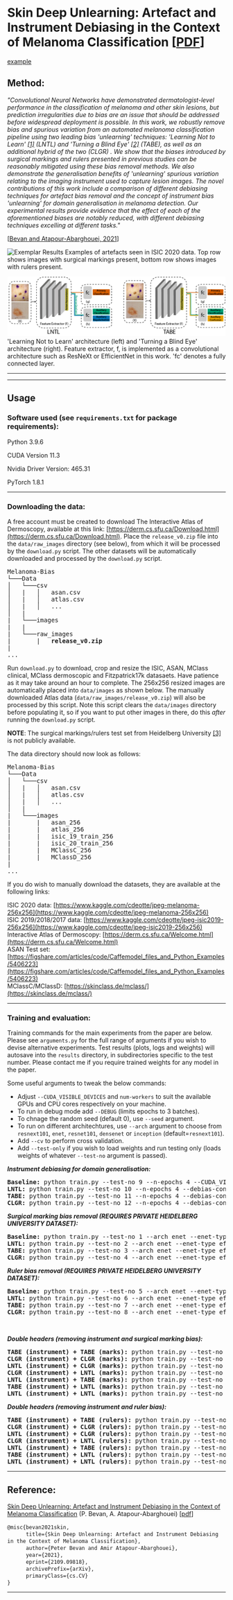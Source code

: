 # Skin Deep Unlearning: Artefact and Instrument Debiasing in the Context of Melanoma Classification [[PDF](https://arxiv.org/pdf/2109.09818.pdf)]

<a href="http://example.com/" target="_blank">example</a>

## Method:
 *"Convolutional Neural Networks have demonstrated dermatologist-level performance in the classification of melanoma and
 other skin lesions, but prediction irregularities due to bias are an issue that should be addressed before widespread
 deployment is possible. In this work, we robustly remove bias and spurious variation from an automated melanoma
 classification pipeline using two leading bias 'unlearning' techniques: 'Learning Not to Learn'
[[1]](https://openaccess.thecvf.com/content_CVPR_2019/papers/Kim_Learning_Not_to_Learn_Training_Deep_Neural_Networks_With_Biased_CVPR_2019_paper.pdf)
(LNTL) and 'Turning a Blind Eye' [[2]](https://www.robots.ox.ac.uk/~vgg/publications/2018/Alvi18/alvi18.pdf) (TABE),
as well as an additional hybrid of the two (CLGR) . We show that the biases introduced
 by surgical markings and rulers presented in previous studies can be reasonably mitigated using these bias removal
 methods. We also demonstrate the generalisation benefits of 'unlearning' spurious variation relating to the
 imaging instrument used to capture lesion images. The novel contributions of this work include a comparison of
 different debiasing techniques for artefact bias removal and the concept of instrument bias 'unlearning' for
 domain generalisation in melanoma detection. Our experimental results provide evidence that the effect of each of the
 aforementioned biases are notably reduced, with different debiasing techniques excelling at different tasks."*

[[Bevan and Atapour-Abarghouei, 2021](https://arxiv.org/abs/2109.09818)]
<br>

![Exemplar Results](https://github.com/pbevan1/Skin-Deep-Unlearning/blob/main/images/SM_RU.png)
Examples of artefacts seen in ISIC 2020 data. Top row shows images with surgical markings present, bottom row shows images with rulers present.

![architectures](https://github.com/pbevan1/Skin-Deep-Unlearning/blob/main/images/LNTL_TABE-01.jpg)
'Learning Not to Learn' architecture (left) and 'Turning a Blind Eye' architecture (right). Feature extractor, f, is
implemented as a convolutional architecture such as ResNeXt or EfficientNet in this work. 'fc' denotes a fully connected layer.

---
---
## Usage 

### Software used (see `requirements.txt` for package requirements):

Python 3.9.6

CUDA Version 11.3

Nvidia Driver Version: 465.31

PyTorch 1.8.1

---
### Downloading the data:

A free account must be created to download The Interactive Atlas of Dermoscopy, available at this link:
[https://derm.cs.sfu.ca/Download.html](https://derm.cs.sfu.ca/Download.html). Place the `release_v0.zip` file into the
`data/raw_images` directory (see below), from which it will be processed by the `download.py` script. The other datasets
will be automatically downloaded and processed by the `download.py` script.

<pre>
Melanoma-Bias  
└───Data
│   └───csv
│   |   │   asan.csv
│   |   │   atlas.csv
│   |   │   ...
│   |
|   └───images
|   |
|   └───raw_images
|       |   <b>release_v0.zip</b>
|
...
</pre>

Run `download.py` to download, crop and resize the ISIC, ASAN, MClass clinical, MClass dermoscopic and Fitzpatrick17k
datasaets. Have patience as it may take around an hour to complete. The 256x256 resized images are automatically placed
into `data/images` as shown below. The manually downloaded Atlas data (`data/raw_images/release_v0.zip`) will also be
processed by this script. Note this script clears the `data/images` directory before populating it, so if you want to put other
images in there, do this *after* running the `download.py` script.

**NOTE**: The surgical markings/rulers test set from Heidelberg University [[3]](https://www.ncbi.nlm.nih.gov/pmc/articles/PMC6694463/) is not publicly available.

The data directory should now look as follows:
<pre>
Melanoma-Bias  
└───Data
│   └───csv
│   |   │   asan.csv
│   |   │   atlas.csv
│   |   │   ...
│   |
|   └───images
|       |   asan_256
|       |   atlas_256
|       |   isic_19_train_256
|       |   isic_20_train_256
|       |   MClassC_256
|       |   MClassD_256
|
...
</pre>

If you do wish to manually download the datasets, they are available at the following links:

ISIC 2020 data: [https://www.kaggle.com/cdeotte/jpeg-melanoma-256x256](https://www.kaggle.com/cdeotte/jpeg-melanoma-256x256)  
ISIC 2019/2018/2017 data: [https://www.kaggle.com/cdeotte/jpeg-isic2019-256x256](https://www.kaggle.com/cdeotte/jpeg-isic2019-256x256)  
Interactive Atlas of Dermoscopy: [https://derm.cs.sfu.ca/Welcome.html](https://derm.cs.sfu.ca/Welcome.html)  
ASAN Test set: [https://figshare.com/articles/code/Caffemodel_files_and_Python_Examples/5406223](https://figshare.com/articles/code/Caffemodel_files_and_Python_Examples/5406223)  
MClassC/MClassD: [https://skinclass.de/mclass/](https://skinclass.de/mclass/)

---
### Training and evaluation:

Training commands for the main experiments from the paper are below. Please see `arguments.py` for the full range of arguments if you wish to devise alternative experiments. Test results (plots, logs and weights) will autosave into the `results` directory, in subdirectories specific to the test number. Please contact me if you require trained weights for any model in the paper.

Some useful arguments to tweak the below commands:
* Adjust `--CUDA_VISIBLE_DEVICES` and `num-workers` to suit the available GPUs and CPU cores respectively on your machine.
* To run in debug mode add `--DEBUG` (limits epochs to 3 batches).
* To chnage the random seed (default 0), use `--seed` argument.
* To run on different architechtures, use `--arch` argument to choose from `resnext101`, `enet`, `resnet101`, `densenet` or `inception` (default=`resnext101`).
* Add `--cv` to perform cross validation.
* Add `--test-only` if you wish to load weights and run testing only (loads weights of whatever `--test-no` argument is passed).

***Instrument debiasing for domain generalisation:***
<pre>
<b>Baseline:</b> python train.py --test-no 9 --n-epochs 4 --CUDA_VISIBLE_DEVICES 0,1
<b>LNTL:</b> python train.py --test-no 10 --n-epochs 4 --debias-config LNTL --GRL --instrument --CUDA_VISIBLE_DEVICES 0,1 --num-aux 8
<b>TABE:</b> python train.py --test-no 11 --n-epochs 4 --debias-config TABE --instrument --CUDA_VISIBLE_DEVICES 0,1 --num-aux 8
<b>CLGR:</b> python train.py --test-no 12 --n-epochs 4 --debias-config TABE --GRL --instrument --CUDA_VISIBLE_DEVICES 0,1 --num-aux 8
</pre>

***Surgical marking bias removal (REQUIRES PRIVATE HEIDELBERG UNIVERSITY DATASET):***
<pre>
<b>Baseline:</b> python train.py --test-no 1 --arch enet --enet-type efficientnet_b3 --n-epochs 15 --marked --CUDA_VISIBLE_DEVICES 0,1 --skew --heid-test_marked
<b>LNTL:</b> python train.py --test-no 2 --arch enet --enet-type efficientnet_b3 --n-epochs 15 --debias-config LNTL --GRL --marked --CUDA_VISIBLE_DEVICES 0,1 --skew --heid-test_marked
<b>TABE:</b> python train.py --test-no 3 --arch enet --enet-type efficientnet_b3 --n-epochs 15 --debias-config TABE --marked --CUDA_VISIBLE_DEVICES 0,1 --skew --heid-test_marked
<b>CLGR:</b> python train.py --test-no 4 --arch enet --enet-type efficientnet_b3 --n-epochs 15 --debias-config TABE --GRL --marked --CUDA_VISIBLE_DEVICES 0,1 --skew --heid-test_marked
</pre>

***Ruler bias removal (REQUIRES PRIVATE HEIDELBERG UNIVERSITY DATASET):***
<pre>
<b>Baseline:</b> python train.py --test-no 5 --arch enet --enet-type efficientnet_b3 --n-epochs 15 --rulers --CUDA_VISIBLE_DEVICES 0,1 --skew --heid-test_rulers
<b>LNTL:</b> python train.py --test-no 6 --arch enet --enet-type efficientnet_b3 --n-epochs 15 --debias-config LNTL --GRL --rulers --CUDA_VISIBLE_DEVICES 0,1 --skew --heid-test_rulers
<b>TABE:</b> python train.py --test-no 7 --arch enet --enet-type efficientnet_b3 --n-epochs 15 --debias-config TABE --rulers --CUDA_VISIBLE_DEVICES 0,1 --skew --heid-test_rulers
<b>CLGR:</b> python train.py --test-no 8 --arch enet --enet-type efficientnet_b3 --n-epochs 15 --debias-config TABE --GRL --rulers --CUDA_VISIBLE_DEVICES 0,1 --skew --heid-test_rulers
</pre>

<br>

***Double headers (removing instrument and surgical marking bias):***
<pre>
<b>TABE (instrument) + TABE (marks):</b> python train.py --test-no 21 --n-epochs 4 --debias-config doubleTABE --instrument --CUDA_VISIBLE_DEVICES 0,1 --num-aux 8 --lr-class 0.0003
<b>CLGR (instrument) + CLGR (marks):</b> python train.py --test-no 22 --n-epochs 4 --debias-config doubleTABE --GRL --instrument --CUDA_VISIBLE_DEVICES 0,1 --num-aux 8 --lr-class 0.0003
<b>LNTL (instrument) + CLGR (marks):</b> python train.py --test-no 23 --n-epochs 4 --debias-config both --GRL --instrument --CUDA_VISIBLE_DEVICES 0,1 --num-aux 8 --lr-class 0.0003
<b>CLGR (instrument) + LNTL (marks):</b> python train.py --test-no 24 --n-epochs 4 --debias-config both --GRL --instrument --CUDA_VISIBLE_DEVICES 0,1 --num-aux2 8 --switch-heads --lr-class 0.0003
<b>LNTL (instrument) + TABE (marks):</b> python train.py --test-no 25 --n-epochs 4 --debias-config both --instrument --CUDA_VISIBLE_DEVICES 0,1 --num-aux 8 --lr-class 0.0003
<b>TABE (instrument) + LNTL (marks):</b> python train.py --test-no 26 --n-epochs 4 --debias-config both --instrument --CUDA_VISIBLE_DEVICES 0,1 --num-aux2 8 --switch-heads --lr-class 0.0003
<b>LNTL (instrument) + LNTL (marks):</b> python train.py --test-no 27 --n-epochs 4 --debias-config doubleLNTL --instrument --CUDA_VISIBLE_DEVICES 0,1 --num-aux 8 --lr-class 0.0003
</pre>

***Double headers (removing instrument and ruler bias):***
<pre>
<b>TABE (instrument) + TABE (rulers):</b> python train.py --test-no 21 --n-epochs 4 --debias-config doubleTABE --instrument --rulers --CUDA_VISIBLE_DEVICES 0,1 --num-aux 8 --lr-class 0.0003
<b>CLGR (instrument) + CLGR (rulers):</b> python train.py --test-no 22 --n-epochs 4 --debias-config doubleTABE --GRL --instrument --rulers --CUDA_VISIBLE_DEVICES 0,1 --num-aux 8 --lr-class 0.0003
<b>LNTL (instrument) + CLGR (rulers):</b> python train.py --test-no 23 --n-epochs 4 --debias-config both --GRL --instrument --rulers --CUDA_VISIBLE_DEVICES 0,1 --num-aux 8 --lr-class 0.0003
<b>CLGR (instrument) + LNTL (rulers):</b> python train.py --test-no 24 --n-epochs 4 --debias-config both --GRL --instrument --rulers --CUDA_VISIBLE_DEVICES 0,1 --num-aux2 8 --switch-heads --lr-class 0.0003
<b>LNTL (instrument) + TABE (rulers):</b> python train.py --test-no 25 --n-epochs 4 --debias-config both --instrument --rulers --CUDA_VISIBLE_DEVICES 0,1 --num-aux 8 --lr-class 0.0003
<b>TABE (instrument) + LNTL (rulers):</b> python train.py --test-no 26 --n-epochs 4 --debias-config both --instrument --rulers --CUDA_VISIBLE_DEVICES 0,1 --num-aux2 8 --switch-heads --lr-class 0.0003
<b>LNTL (instrument) + LNTL (rulers):</b> python train.py --test-no 27 --n-epochs 4 --debias-config doubleLNTL --instrument --rulers --CUDA_VISIBLE_DEVICES 0,1 --num-aux 8 --lr-class 0.0003
</pre>
---

## Reference:

[Skin Deep Unlearning: Artefact and Instrument Debiasing in the Context of Melanoma Classification](https://arxiv.org/abs/2109.09818)
(P. Bevan, A. Atapour-Abarghouei) [[pdf](https://arxiv.org/pdf/2109.09818.pdf)]

```
@misc{bevan2021skin,
      title={Skin Deep Unlearning: Artefact and Instrument Debiasing in the Context of Melanoma Classification}, 
      author={Peter Bevan and Amir Atapour-Abarghouei},
      year={2021},
      eprint={2109.09818},
      archivePrefix={arXiv},
      primaryClass={cs.CV}
}
```
---
